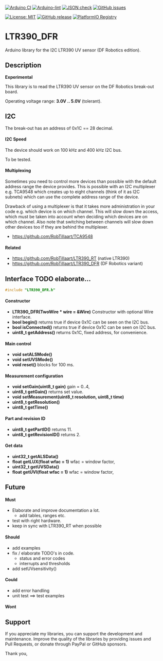 
[![Arduino CI](https://github.com/RobTillaart/LTR390_DFR/workflows/Arduino%20CI/badge.svg)](https://github.com/marketplace/actions/arduino_ci)
[![Arduino-lint](https://github.com/RobTillaart/LTR390_DFR/actions/workflows/arduino-lint.yml/badge.svg)](https://github.com/RobTillaart/LTR390_DFR/actions/workflows/arduino-lint.yml)
[![JSON check](https://github.com/RobTillaart/LTR390_DFR/actions/workflows/jsoncheck.yml/badge.svg)](https://github.com/RobTillaart/LTR390_DFR/actions/workflows/jsoncheck.yml)
[![GitHub issues](https://img.shields.io/github/issues/RobTillaart/LTR390_DFR.svg)](https://github.com/RobTillaart/LTR390_DFR/issues)

[![License: MIT](https://img.shields.io/badge/license-MIT-green.svg)](https://github.com/RobTillaart/LTR390_DFR/blob/master/LICENSE)
[![GitHub release](https://img.shields.io/github/release/RobTillaart/LTR390_DFR.svg?maxAge=3600)](https://github.com/RobTillaart/LTR390_DFR/releases)
[![PlatformIO Registry](https://badges.registry.platformio.org/packages/robtillaart/library/LTR390_DFR.svg)](https://registry.platformio.org/libraries/robtillaart/LTR390_DFR)


# LTR390_DFR

Arduino library for the I2C LTR390 UV sensor (DF Robotics edition).


## Description

**Experimental**

This library is to read the LTR390 UV sensor on the DF Robotics
break-out board.

Operating voltage range: **3.0V .. 5.0V** (tolerant).


## I2C

The break-out has an address of 0x1C == 28 decimal.

#### I2C Speed

The device should work on 100 kHz and 400 kHz I2C bus.

To be tested.


#### Multiplexing

Sometimes you need to control more devices than possible with the default
address range the device provides.
This is possible with an I2C multiplexer e.g. TCA9548 which creates up
to eight channels (think of it as I2C subnets) which can use the complete
address range of the device.

Drawback of using a multiplexer is that it takes more administration in
your code e.g. which device is on which channel.
This will slow down the access, which must be taken into account when
deciding which devices are on which channel.
Also note that switching between channels will slow down other devices
too if they are behind the multiplexer.

- https://github.com/RobTillaart/TCA9548



#### Related

- https://github.com/RobTillaart/LTR390_RT   (native LTR390)
- https://github.com/RobTillaart/LTR390_DFR  (DF Robotics variant)


## Interface   TODO elaborate...

```cpp
#include "LTR390_DFR.h"
```

#### Constructor

- **LTR390_DFR(TwoWire \* wire = &Wire)** Constructor 
with optional Wire interface.
- **bool begin()** returns true if device 0x1C can be seen on the I2C bus.
- **bool isConnected()** returns true if device 0x1C can be seen on I2C bus.
- **uint8_t getAddress()** returns 0x1C, fixed address, for convenience.


#### Main control

- **void setALSMode()**
- **void setUVSMode()**
- **void reset()** blocks for 100 ms.


#### Measurement configuration

- **void setGain(uint8_t gain)** gain = 0..4,
- **uint8_t getGain()** returns set value.
- **void setMeasurement(uint8_t resolution, uint8_t time)**
- **uint8_t getResolution()**
- **uint8_t getTime()**


#### Part and revision ID

- **uint8_t getPartID()** returns 11.
- **uint8_t getRevisionID()** returns 2.


#### Get data

- **uint32_t getALSData()**
- **float getLUX(float wfac = 1)** wfac = window factor,
- **uint32_t getUVSData()**
- **float getUVI(float wfac = 1)** wfac = window factor,


## Future

#### Must

- Elaborate and improve documentation a lot.
  - add tables, ranges etc.
- test with right hardware.
- keep in sync with LTR390_RT when possible

#### Should

- add examples
- fix / elaborate TODO's in code.
  - status and error codes
  - interrupts and thresholds
- add setUVsensitivity()

#### Could

- add error handling
- unit test ==> test examples

#### Wont


## Support

If you appreciate my libraries, you can support the development and maintenance.
Improve the quality of the libraries by providing issues and Pull Requests, or
donate through PayPal or GitHub sponsors.

Thank you,



